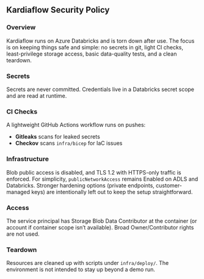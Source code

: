 ## Kardiaflow Security Policy

### Overview
Kardiaflow runs on Azure Databricks and is torn down after use. The focus is on keeping things safe and simple: no 
secrets in git, light CI checks, least-privilege storage access, basic data-quality tests, and a clean teardown.

### Secrets
Secrets are never committed. Credentials live in a Databricks secret scope and are read at runtime.

### CI Checks
A lightweight GitHub Actions workflow runs on pushes:
- **Gitleaks** scans for leaked secrets  
- **Checkov** scans `infra/bicep` for IaC issues

### Infrastructure
Blob public access is disabled, and TLS 1.2 with HTTPS-only traffic is enforced. For simplicity, 
`publicNetworkAccess` remains Enabled on ADLS and Databricks. Stronger hardening options (private endpoints, 
customer-managed keys) are intentionally left out to keep the setup straightforward.

### Access
The service principal has Storage Blob Data Contributor at the container (or account if container scope isn’t available). Broad Owner/Contributor rights are not used.

### Teardown
Resources are cleaned up with scripts under `infra/deploy/`. The environment is not intended to stay up beyond a demo run.
